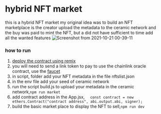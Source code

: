 #  hybrid NFT market
this is a hybrid NFT market my original idea was to build an NFT marketplace is the creator upload the metadata to the ceramic network and the buy was paid to mint the NFT, but a did not have sufficient to time add all the wanted features 
![Screenshot from 2021-10-21 00-39-11](https://user-images.githubusercontent.com/52639395/138210779-0fccaf50-1ef4-40f2-8e69-605d62d50d9a.png)

### how to run

1. [deploy the contract using remix](https://remix.ethereum.org/#url=https://github.com/lucasespinosa28/nftmarket/blob/master/Contract/ceramicChainlink.sol&optimize=false&runs=200&evmVersion=null&version=soljson-v0.8.7+commit.e28d00a7.js)
2. you will need to send a link token to pay to use the chainlink oracle contract, use the [faucet](https://faucets.chain.link/kovan)
3. in script, folder add your NFT metadata in the file nftslist.json
4. in the env file add your seed of ceramic network
5. run the script build.js to upload your metadata in the ceramic network,```npm run market ```
6. add contract address in the App.jsx, ```  const contract = new ethers.Contract("contract address", abi.output.abi, signer);```
7. build the basic market place to display the NFT to sell,```npm run dev ```
